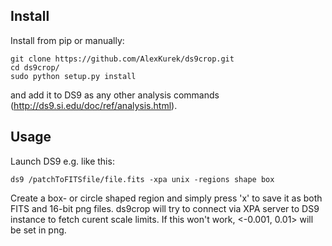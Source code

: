 ## Install
Install from pip or manually:
```
git clone https://github.com/AlexKurek/ds9crop.git
cd ds9crop/
sudo python setup.py install
```
and add it to DS9 as any other analysis commands (http://ds9.si.edu/doc/ref/analysis.html).

## Usage
Launch DS9 e.g. like this:
```
ds9 /patchToFITSfile/file.fits -xpa unix -regions shape box
```
Create a box- or circle shaped region and simply press 'x' to save it as both FITS and 16-bit png files. ds9crop will try to connect via XPA server to DS9 instance to fetch curent scale limits. If this won't work, <-0.001, 0.01> will be set in png.
